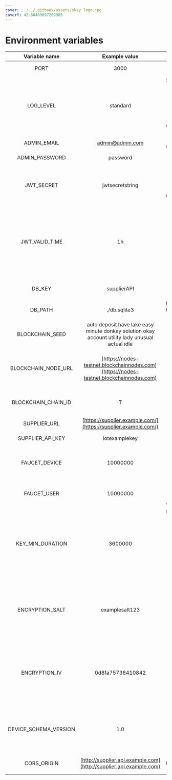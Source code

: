```yaml
---
cover: ../../.gitbook/assets/skey logo.jpg
coverY: 42.80469897209985
---
```


# Environment variables

|      Variable name      |                                           Example value                                          |                                                 Description                                                 | Required |
| :---------------------: | :----------------------------------------------------------------------------------------------: | :---------------------------------------------------------------------------------------------------------: | -------- |
|           PORT          |                                               3000                                               |                                             Port to run the app                                             | NO       |
|        LOG\_LEVEL       |                                             standard                                             |      Set log level. Available modes are ( none, standard, debug ). Logs are also saved in logs.txt file     | NO       |
|       ADMIN\_EMAIL      |                                          admin@admin.com                                         |                                             Admin e-mail address                                            | YES      |
|     ADMIN\_PASSWORD     |                                             password                                             |                                                Admin password                                               | YES      |
|       JWT\_SECRET       |                                          jwtsecretstring                                         |                        JSON Web Token(JWT) secret phrase for authorisation encryption                       | YES      |
|     JWT\_VALID\_TIME    |                                                1h                                                | Time period after which JSON Web Token expires - default is 24h. Value should be compliant with this format | NO       |
|         DB\_KEY         |                                            supplierAPI                                           |                                             SQLite database key                                             | NO       |
|         DB\_PATH        |                                           ./db.sqlite3                                           |                                     Relative path to the SQLite database                                    | YES      |
|     BLOCKCHAIN\_SEED    | auto deposit have lake easy minute donkey solution okay account utility lady unusual actual idle |                                        Supplier wallet backup phrase                                        | YES      |
|  BLOCKCHAIN\_NODE\_URL  |      [https://nodes-testnet.blockchainnodes.com](https://nodes-testnet.blockchainnodes.com)      |                                URL to the Skey Network public blockchain node                               | YES      |
|  BLOCKCHAIN\_CHAIN\_ID  |                                                 T                                                |                                     Chain ID of Skey Network blockchain                                     | YES      |
|      SUPPLIER\_URL      |                  [https://supplier.example.com/](https://supplier.example.com/)                  |                                             IoT Platform API URL                                            | YES      |
|    SUPPLIER\_API\_KEY   |                                           iotexamplekey                                          |                                             IoT Platform API key                                            | NO       |
|      FAUCET\_DEVICE     |                                             10000000                                             |                               Number of Skeylets to transfer to created device                              | NO       |
|       FAUCET\_USER      |                                             10000000                                             |                                Number of Skeylets to transfer to created user                               | NO       |
|    KEY\_MIN\_DURATION   |                                              3600000                                             |      Minimal time in milliseconds for which created Skey Network Keys can be valid - default is 1 hour      | NO       |
|     ENCRYPTION\_SALT    |                                          examplesalt123                                          |              Salt phrase used to encrypt saved account seeds when creating blockchain accounts              | YES      |
|      ENCRYPTION\_IV     |                                         0d8fa75738410842                                         |       Initialisation Vector(IV) used to encrypt saved account seeds when creating blockchain accounts       | YES      |
| DEVICE\_SCHEMA\_VERSION |                                                1.0                                               |                          Version of device address schema (saved on the blockchain)                         | NO       |
|       CORS\_ORIGIN      |                [http://supplier.api.example.com](http://supplier.api.example.com)                |                                      CORS origin link - default is “\*”                                     | NO       |

